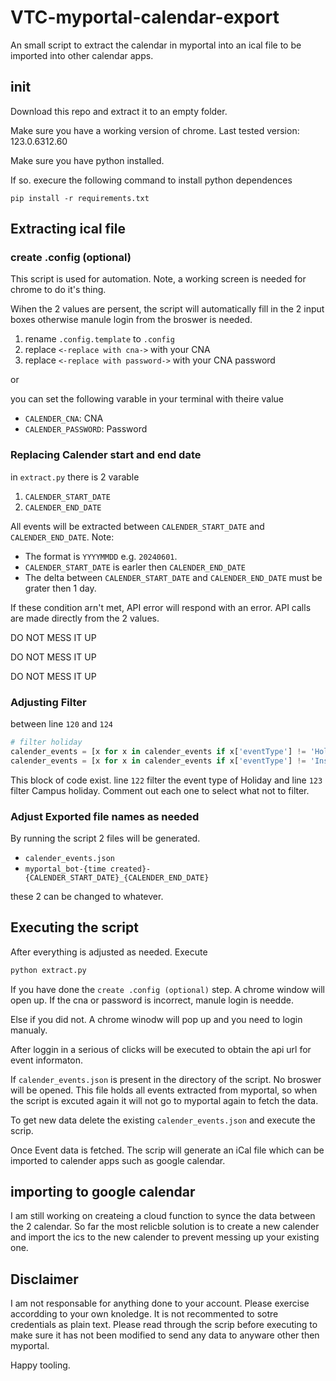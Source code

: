 # VTC-myportal-calendar-export

An small script to extract the calendar in myportal into an ical file to be imported into other calendar apps.

## init

Download this repo and extract it to an empty folder.

Make sure you have a working version of chrome. Last tested version: 123.0.6312.60

Make sure you have python installed.

If so. execure the following command to install python dependences

```
pip install -r requirements.txt
```

## Extracting ical file

### create .config (optional)

This script is used for automation. Note, a working screen is needed for chrome to do it's thing.

Wihen the 2 values are persent, the script will automatically fill in the 2 input boxes otherwise manule login from the broswer is needed.

1. rename `.config.template` to `.config`
2. replace `<-replace with cna->` with your CNA
3. replace `<-replace with password->` with your CNA password

or

you can set the following varable in your terminal with theire value

- `CALENDER_CNA`: CNA
- `CALENDER_PASSWORD`: Password

### Replacing Calender start and end date

in `extract.py` there is 2 varable

1. `CALENDER_START_DATE`
2. `CALENDER_END_DATE`

All events will be extracted between `CALENDER_START_DATE` and `CALENDER_END_DATE`. Note:

- The format is `YYYYMMDD` e.g. `20240601`. 
- `CALENDER_START_DATE` is earler then `CALENDER_END_DATE`
- The delta between `CALENDER_START_DATE` and `CALENDER_END_DATE` must be grater then 1 day.

If these condition arn't met, API error will respond with an error. API calls are made directly from the 2 values.

DO NOT MESS IT UP

DO NOT MESS IT UP

DO NOT MESS IT UP

### Adjusting Filter

between line `120` and `124`

``` python
# filter holiday
calender_events = [x for x in calender_events if x['eventType'] != 'Holiday']
calender_events = [x for x in calender_events if x['eventType'] != 'InstitutionHoliday']
```

This block of code exist. line `122` filter the event type of Holiday and line `123` filter Campus holiday. Comment out each one to select what not to filter.

### Adjust Exported file names as needed

By running the script 2 files will be generated. 

- `calender_events.json`
- `myportal_bot-{time created}-{CALENDER_START_DATE}_{CALENDER_END_DATE}`

these 2 can be changed to whatever.

## Executing the script

After everything is adjusted as needed. Execute

``` cmd
python extract.py
```

If you have done the `create .config (optional)` step. A chrome window will open up. If the cna or password is incorrect, manule login is needde.

Else if you did not. A chrome winodw will pop up and you need to login manualy.

After loggin in a serious of clicks will be executed to obtain the api url for event informaton.

If `calender_events.json` is present in the directory of the script. No broswer will be opened. This file holds all events extracted from myportal, so when the script is excuted again it will not go to myportal again to fetch the data.

To get new data delete the existing `calender_events.json` and execute the scrip.

Once Event data is fetched. The scrip will generate an iCal file which can be imported to calender apps such as google calendar.

## importing to google calendar

I am still working on createing a cloud function to synce the data between the 2 calendar. So far the most relicble solution is to create a new calender and import the ics to the new calender to prevent messing up your existing one.

## Disclaimer

I am not responsable for anything done to your account. Please exercise accordding to your own knoledge. It is not recommented to sotre credentials as plain text. Please read through the scrip before executing to make sure it has not been modified to send any data to anyware other then myportal.

Happy tooling.

